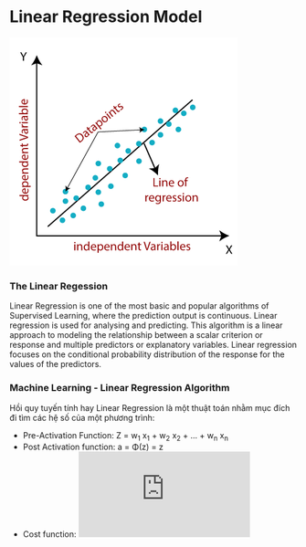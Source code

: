 # Linear Regression Model

![image](https://github.com/ThanhLa-IJ/ML-picture/blob/main/Linear%20Regression.jpg)

### The Linear Regession 

Linear Regression is one of the most basic and popular algorithms of Supervised Learning, where the prediction output is continuous. Linear regression is used for analysing and predicting. This algorithm is a linear approach to modeling the relationship between a scalar criterion or response and multiple predictors or explanatory variables. Linear regression focuses on the conditional probability distribution of the response for the values of the predictors.

### Machine Learning - Linear Regression Algorithm 

Hồi quy tuyến tính hay Linear Regression là một thuật toán nhằm mục đích đi tìm các hệ số của một phương trình: 

+ Pre-Activation Function: Z = w<sub>1</sub> x<sub>1</sub> + w<sub>2</sub> x<sub>2</sub> + ... + w<sub>n</sub> x<sub>n</sub>
+ Post Activation function: a = &Phi;(z) = z
+ Cost function: 
![Equation](https://latex.codecogs.com/gif.latex?C%28w%2C%20b%29%20%3D%20%5Cfrac%7B1%7D%7B2N%7D%5Csum_%7BN%7D%5E%7Bi%20%3D%201%7D%20%28%5Chat%7By%7D%5E%7Bi%7D%20-%20y%5E%7Bi%7D%29%5E%7B2%7D)





